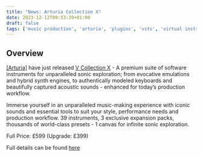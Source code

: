 ```yaml
---
title: "News: Arturia Collection X"
date: 2023-12-12T09:53:39+01:00
draft: false
tags: ['music production', 'arturia', 'plugins', 'vsts', 'virtual instruments']
---
```


## Overview

[[Arturia]](https://www.arturia.com/) have just released [V Collection X](https://www.arturia.com/products/software-instruments/v-collection/overview/) - A premium suite of software instruments for unparalleled sonic exploration; from evocative emulations and hybrid synth engines, to authentically modeled keyboards and beautifully captured acoustic sounds - enhanced for today’s production workflow.

Immerse yourself in an unparalleled music-making experience with iconic sounds and essential tools to suit your style, performance needs and production workflow. 39 instruments, 3 exclusive expansion packs, thousands of world-class presets - 1 canvas for infinite sonic exploration.

Full Price: £599 (Upgrade: £399)

Full details can be found [here](https://www.arturia.com/products/software-instruments/v-collection/overview/)
